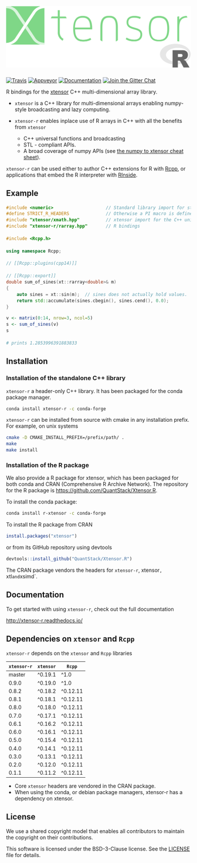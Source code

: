 # ![xtensor-r](docs/source/xtensor-r.svg)

[![Travis](https://travis-ci.org/QuantStack/xtensor-r.svg?branch=master)](https://travis-ci.org/QuantStack/xtensor-r)
[![Appveyor](https://ci.appveyor.com/api/projects/status/5pe90pdw4wddaxx7?svg=true)](https://ci.appveyor.com/project/QuantStack/xtensor-r)
[![Documentation](http://readthedocs.org/projects/xtensor-r/badge/?version=latest)](https://xtensor-r.readthedocs.io/en/latest/?badge=latest)
[![Join the Gitter Chat](https://badges.gitter.im/Join%20Chat.svg)](https://gitter.im/QuantStack/Lobby?utm_source=badge&utm_medium=badge&utm_campaign=pr-badge&utm_content=badge)

R bindings for the [xtensor](https://github.com/QuantStack/xtensor) C++ multi-dimensional array library.

 - `xtensor` is a C++ library for multi-dimensional arrays enabling numpy-style broadcasting and lazy computing.
 - `xtensor-r` enables inplace use of R arrays in C++ with all the benefits from `xtensor`

     - C++ universal functions and broadcasting
     - STL - compliant APIs.
     - A broad coverage of numpy APIs (see [the numpy to xtensor cheat sheet](http://xtensor.readthedocs.io/en/latest/numpy.html)).

`xtensor-r` can be used either to author C++ extensions for R with [Rcpp](https://github.com/RcppCore/Rcpp), or applications that embed the R interpreter with [RInside](https://github.com/eddelbuettel/rinside).

## Example

```cpp
#include <numeric>                    // Standard library import for std::accumulate
#define STRICT_R_HEADERS              // Otherwise a PI macro is defined in R
#include "xtensor/xmath.hpp"          // xtensor import for the C++ universal functions
#include "xtensor-r/rarray.hpp"       // R bindings

#include <Rcpp.h>

using namespace Rcpp;

// [[Rcpp::plugins(cpp14)]]

// [[Rcpp::export]]
double sum_of_sines(xt::rarray<double>& m)
{
    auto sines = xt::sin(m);  // sines does not actually hold values.
    return std::accumulate(sines.cbegin(), sines.cend(), 0.0);
}
```

```R
v <- matrix(0:14, nrow=3, ncol=5)
s <- sum_of_sines(v)
s

# prints 1.2853996391883833
```

## Installation

### Installation of the standalone C++ library

`xtensor-r` a header-only C++ library. It has been packaged for the conda package manager.

```bash
conda install xtensor-r -c conda-forge
```

`xtensor-r` can be installed from source with cmake in any installation prefix. For example, on unix systems

```bash
cmake -D CMAKE_INSTALL_PREFIX=/prefix/path/ .
make
make install
```

### Installation of the R package

We also provide a R package for xtensor, which has been packaged for both conda and CRAN (Comprehensive R Archive Network). The repository for the R package is https://github.com/QuantStack/Xtensor.R.

To install the conda package:

```bash
conda install r-xtensor -c conda-forge
```

To install the R package from CRAN

```R
install.packages("xtensor")
```

or from its GitHub repository using devtools

```R
devtools::install_github("QuantStack/Xtensor.R")
```

The CRAN package vendors the headers for `xtensor-r`, xtensor`, `xtl` and `xsimd`.

## Documentation

To get started with using `xtensor-r`, check out the full documentation

http://xtensor-r.readthedocs.io/

## Dependencies on `xtensor` and `Rcpp`

`xtensor-r` depends on the `xtensor` and `Rcpp` libraries

| `xtensor-r`  | `xtensor` | `Rcpp`   |
|--------------|-----------|----------|
| master       |  ^0.19.1  | ^1.0     |
| 0.9.0        |  ^0.19.0  | ^1.0     |
| 0.8.2        |  ^0.18.2  | ^0.12.11 |
| 0.8.1        |  ^0.18.1  | ^0.12.11 |
| 0.8.0        |  ^0.18.0  | ^0.12.11 |
| 0.7.0        |  ^0.17.1  | ^0.12.11 |
| 0.6.1        |  ^0.16.2  | ^0.12.11 |
| 0.6.0        |  ^0.16.1  | ^0.12.11 |
| 0.5.0        |  ^0.15.4  | ^0.12.11 |
| 0.4.0        |  ^0.14.1  | ^0.12.11 |
| 0.3.0        |  ^0.13.1  | ^0.12.11 |
| 0.2.0        |  ^0.12.0  | ^0.12.11 |
| 0.1.1        |  ^0.11.2  | ^0.12.11 |

 - Core `xtensor` headers are vendored in the CRAN package.
 - When using the conda, or debian package managers, xtensor-r has a dependency on xtensor.

## License

We use a shared copyright model that enables all contributors to maintain the copyright on their contributions.

This software is licensed under the BSD-3-Clause license. See the [LICENSE](LICENSE) file for details.
